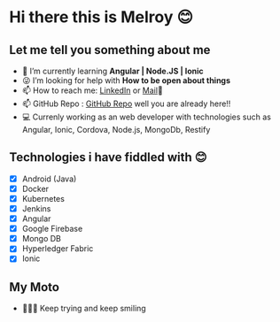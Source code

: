 # Hi there this is Melroy 😊

## Let me tell you something about me

- 🌱 I’m currently learning **Angular | Node.JS | Ionic**
- 😜 I’m looking for help with **How to be open about things**
- 📫 How to reach me: [LinkedIn](https://www.linkedin.com/in/melroyantonyrodrigues/) or [Mail](mailto:melroy27@hotmail.com)📧
- 📫 GitHub Repo : [GitHub Repo](https://github.com/melroy27?tab=repositories) well you are already here!!
- 💻 Currenly working as an web developer with technologies such as Angular, Ionic, Cordova, Node.js, MongoDb, Restify

## Technologies i have fiddled with 😊

- [x] Android (Java)
- [x] Docker
- [x] Kubernetes
- [x] Jenkins
- [x] Angular
- [x] Google Firebase
- [x] Mongo DB
- [x] Hyperledger Fabric
- [x] Ionic 

## My Moto
- 🙈🙉🙊 Keep trying and keep smiling 
